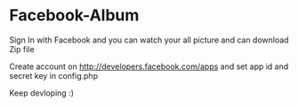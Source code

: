 # Facebook-Album
Sign In with Facebook and you can watch your all picture and can download Zip file 

Create account on http://developers.facebook.com/apps and set app id and secret key in config.php 

Keep devloping  :) 
